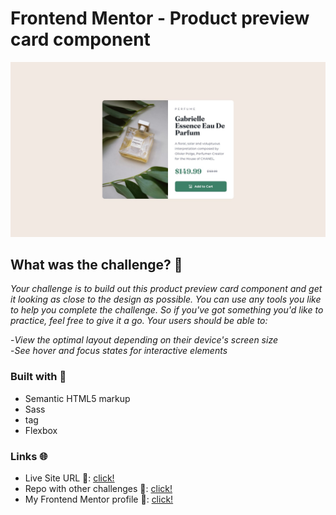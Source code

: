 # Frontend Mentor - Product preview card component

![Image of the project](./design/desktop-design.jpg)

## What was the challenge? 💯

*Your challenge is to build out this product preview card component and get it looking as close to the design as possible.*
*You can use any tools you like to help you complete the challenge. So if you've got something you'd like to practice, feel free to give it a go.*
*Your users should be able to:*

-*View the optimal layout depending on their device's screen size* <br>
-*See hover and focus states for interactive elements*

### Built with 🧱
- Semantic HTML5 markup
- Sass
- <picture> tag 
- Flexbox

### Links 🌐

- Live Site URL 🔴: [click!](https://kacperkwinta.github.io/Product-preview-card-component/)
- Repo with other challenges 📁: [click!](https://github.com/kacperkwinta/Frontend-Mentor)
- My Frontend Mentor profile 👦: [click!](https://www.frontendmentor.io/profile/kacperkwinta)
